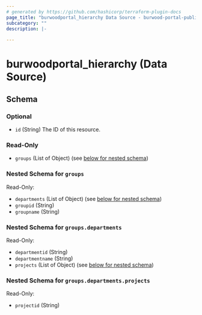 ```yaml
---
# generated by https://github.com/hashicorp/terraform-plugin-docs
page_title: "burwoodportal_hierarchy Data Source - burwood-portal-public-terraform-provider"
subcategory: ""
description: |-
  
---
```


# burwoodportal_hierarchy (Data Source)





<!-- schema generated by tfplugindocs -->
## Schema

### Optional

- `id` (String) The ID of this resource.

### Read-Only

- `groups` (List of Object) (see [below for nested schema](#nestedatt--groups))

<a id="nestedatt--groups"></a>
### Nested Schema for `groups`

Read-Only:

- `departments` (List of Object) (see [below for nested schema](#nestedobjatt--groups--departments))
- `groupid` (String)
- `groupname` (String)

<a id="nestedobjatt--groups--departments"></a>
### Nested Schema for `groups.departments`

Read-Only:

- `departmentid` (String)
- `departmentname` (String)
- `projects` (List of Object) (see [below for nested schema](#nestedobjatt--groups--departments--projects))

<a id="nestedobjatt--groups--departments--projects"></a>
### Nested Schema for `groups.departments.projects`

Read-Only:

- `projectid` (String)


